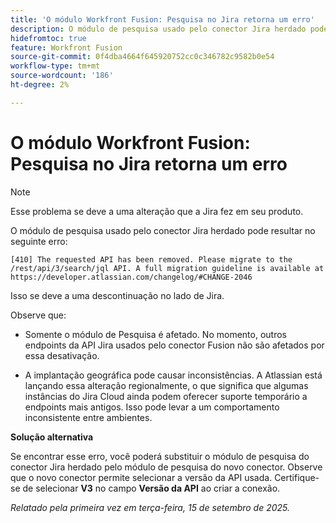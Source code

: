 ```yaml
---
title: 'O módulo Workfront Fusion: Pesquisa no Jira retorna um erro'
description: O módulo de pesquisa usado pelo conector Jira herdado pode resultar em um erro. Uma solução alternativa está disponível
hidefromtoc: true
feature: Workfront Fusion
source-git-commit: 0f4dba4664f645920752cc0c346782c9582b0e54
workflow-type: tm+mt
source-wordcount: '186'
ht-degree: 2%

---
```



# O módulo Workfront Fusion: Pesquisa no Jira retorna um erro

>[!NOTE]
>
>Esse problema se deve a uma alteração que a Jira fez em seu produto.

O módulo de pesquisa usado pelo conector Jira herdado pode resultar no seguinte erro:

`[410] The requested API has been removed. Please migrate to the /rest/api/3/search/jql API. A full migration guideline is available at https://developer.atlassian.com/changelog/#CHANGE-2046`

Isso se deve a uma descontinuação no lado de Jira.

Observe que:

* Somente o módulo de Pesquisa é afetado. No momento, outros endpoints da API Jira usados pelo conector Fusion não são afetados por essa desativação.

* A implantação geográfica pode causar inconsistências. A Atlassian está lançando essa alteração regionalmente, o que significa que algumas instâncias do Jira Cloud ainda podem oferecer suporte temporário a endpoints mais antigos. Isso pode levar a um comportamento inconsistente entre ambientes.

**Solução alternativa**

Se encontrar esse erro, você poderá substituir o módulo de pesquisa do conector Jira herdado pelo módulo de pesquisa do novo conector. Observe que o novo conector permite selecionar a versão da API usada. Certifique-se de selecionar **V3** no campo **Versão da API** ao criar a conexão.

_Relatado pela primeira vez em terça-feira, 15 de setembro de 2025._

